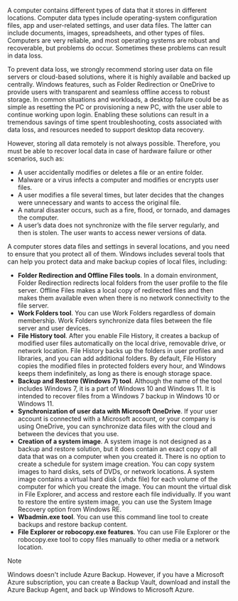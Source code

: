 A computer contains different types of data that it stores in different locations. Computer data types include operating-system configuration files, app and user-related settings, and user data files. The latter can include documents, images, spreadsheets, and other types of files. Computers are very reliable, and most operating systems are robust and recoverable, but problems do occur. Sometimes these problems can result in data loss.

To prevent data loss, we strongly recommend storing user data on file servers or cloud-based solutions, where it is highly available and backed up centrally. Windows features, such as Folder Redirection or OneDrive to provide users with transparent and seamless offline access to robust storage. In common situations and workloads, a desktop failure could be as simple as resetting the PC or provisioning a new PC, with the user able to continue working upon login. Enabling these solutions can result in a tremendous savings of time spent troubleshooting, costs associated with data loss, and resources needed to support desktop data recovery.

However, storing all data remotely is not always possible. Therefore, you must be able to recover local data in case of hardware failure or other scenarios, such as:

 -  A user accidentally modifies or deletes a file or an entire folder.
 -  Malware or a virus infects a computer and modifies or encrypts user files.
 -  A user modifies a file several times, but later decides that the changes were unnecessary and wants to access the original file.
 -  A natural disaster occurs, such as a fire, flood, or tornado, and damages the computer.
 -  A user’s data does not synchronize with the file server regularly, and then is stolen. The user wants to access newer versions of data.

A computer stores data files and settings in several locations, and you need to ensure that you protect all of them. Windows includes several tools that can help you protect data and make backup copies of local files, including:

 -  **Folder Redirection and Offline Files tools**. In a domain environment, Folder Redirection redirects local folders from the user profile to the file server. Offline Files makes a local copy of redirected files and then makes them available even when there is no network connectivity to the file server.
 -  **Work Folders tool**. You can use Work Folders regardless of domain membership. Work Folders synchronize data files between the file server and user devices.
 -  **File History tool**. After you enable File History, it creates a backup of modified user files automatically on the local drive, removable drive, or network location. File History backs up the folders in user profiles and libraries, and you can add additional folders. By default, File History copies the modified files in protected folders every hour, and Windows keeps them indefinitely, as long as there is enough storage space.
 -  **Backup and Restore (Windows 7) tool**. Although the name of the tool includes Windows 7, it is a part of Windows 10 and Windows 11. It is intended to recover files from a Windows 7 backup in Windows 10 or Windows 11.
 -  **Synchronization of user data with Microsoft OneDrive**. If your user account is connected with a Microsoft account, or your company is using OneDrive, you can synchronize data files with the cloud and between the devices that you use.
 -  **Creation of a system image**. A system image is not designed as a backup and restore solution, but it does contain an exact copy of all data that was on a computer when you created it. There is no option to create a schedule for system image creation. You can copy system images to hard disks, sets of DVDs, or network locations. A system image contains a virtual hard disk (.vhdx file) for each volume of the computer for which you create the image. You can mount the virtual disk in File Explorer, and access and restore each file individually. If you want to restore the entire system image, you can use the System Image Recovery option from Windows RE.
 -  **Wbadmin.exe tool**. You can use this command line tool to create backups and restore backup content.
 -  **File Explorer or robocopy.exe features**. You can use File Explorer or the robocopy.exe tool to copy files manually to other media or a network location.

> [!NOTE]
> Windows doesn't include Azure Backup. However, if you have a Microsoft Azure subscription, you can create a Backup Vault, download and install the Azure Backup Agent, and back up Windows to Microsoft Azure.
